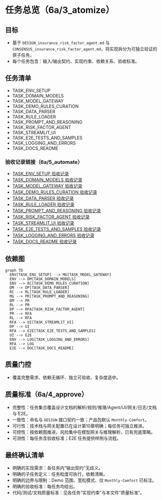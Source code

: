 # 任务总览（6a/3_atomize）

## 目标
- 基于 `DESIGN_insurance_risk_factor_agent.md` 与 `CONSENSUS_insurance_risk_factor_agent.md`，将实现拆分为可独立验证的原子任务。
- 每个任务包含：输入/输出契约、实现约束、依赖关系、验收标准。

## 任务清单
- TASK_ENV_SETUP
- TASK_DOMAIN_MODELS
- TASK_MODEL_GATEWAY
- TASK_DEMO_RULES_CURATION
- TASK_DATA_PARSER
- TASK_RULE_LOADER
- TASK_PROMPT_AND_REASONING
- TASK_RISK_FACTOR_AGENT
- TASK_STREAMLIT_UI
- TASK_E2E_TESTS_AND_SAMPLES
- TASK_LOGGING_AND_ERRORS
- TASK_DOCS_README

### 验收记录链接（6a/5_automate）
- [TASK_ENV_SETUP 验收记录](TASK_ENV_SETUP/ACCEPTANCE_TASK_ENV_SETUP.md)
- [TASK_DOMAIN_MODELS 验收记录](TASK_DOMAIN_MODELS/ACCEPTANCE_TASK_DOMAIN_MODELS.md)
- [TASK_MODEL_GATEWAY 验收记录](TASK_MODEL_GATEWAY/ACCEPTANCE_TASK_MODEL_GATEWAY.md)
- [TASK_DEMO_RULES_CURATION 验收记录](TASK_DEMO_RULES_CURATION/ACCEPTANCE_TASK_DEMO_RULES_CURATION.md)
- [TASK_DATA_PARSER 验收记录](TASK_DATA_PARSER/ACCEPTANCE_TASK_DATA_PARSER.md)
- [TASK_RULE_LOADER 验收记录](TASK_RULE_LOADER/ACCEPTANCE_TASK_RULE_LOADER.md)
- [TASK_PROMPT_AND_REASONING 验收记录](TASK_PROMPT_AND_REASONING/ACCEPTANCE_TASK_PROMPT_AND_REASONING.md)
- [TASK_RISK_FACTOR_AGENT 验收记录](TASK_RISK_FACTOR_AGENT/ACCEPTANCE_TASK_RISK_FACTOR_AGENT.md)
- [TASK_STREAMLIT_UI 验收记录](TASK_STREAMLIT_UI/ACCEPTANCE_TASK_STREAMLIT_UI.md)
- [TASK_E2E_TESTS_AND_SAMPLES 验收记录](TASK_E2E_TESTS_AND_SAMPLES/ACCEPTANCE_TASK_E2E_TESTS_AND_SAMPLES.md)
- [TASK_LOGGING_AND_ERRORS 验收记录](TASK_LOGGING_AND_ERRORS/ACCEPTANCE_TASK_LOGGING_AND_ERRORS.md)
- [TASK_DOCS_README 验收记录](TASK_DOCS_README/ACCEPTANCE_TASK_DOCS_README.md)

## 依赖图
```mermaid
graph TD
  ENV[TASK_ENV_SETUP] --> MG[TASK_MODEL_GATEWAY]
  ENV --> DM[TASK_DOMAIN_MODELS]
  ENV --> RC[TASK_DEMO_RULES_CURATION]
  DM --> DP[TASK_DATA_PARSER]
  RC --> RL[TASK_RULE_LOADER]
  MG --> PR[TASK_PROMPT_AND_REASONING]
  DM --> PR
  RL --> PR
  DP --> RFA[TASK_RISK_FACTOR_AGENT]
  PR --> RFA
  RL --> RFA
  RFA --> UI[TASK_STREAMLIT_UI]
  DP --> UI
  RFA --> E2E[TASK_E2E_TESTS_AND_SAMPLES]
  UI --> E2E
  ENV --> LOG[TASK_LOGGING_AND_ERRORS]
  RFA --> LOG
  E2E --> DOC[TASK_DOCS_README]
```

## 质量门控
- 覆盖完整需求、依赖无循环、独立可验收、复杂度适中。

## 质量标准（6a/4_approve）
- 完整性：任务集合覆盖设计文档的解析/规则/推理/Agent/UI/网关/日志/文档与 E2E。
- 一致性：命名与 `DESIGN` 接口契约一致；产品包默认 `Monthly-Comfort`。
- 可行性：技术栈与网关配置已在设计第10章明确；每任务可独立推进。
- 可控性：按依赖图推进，风险集中在模型网关与推理解析，已有兜底策略。
- 可测性：每任务含验收标准；E2E 任务提供样例与流程。

## 最终确认清单
- 明确的实现需求：各任务内“输出契约”无歧义。
- 明确的子任务定义：任务粒度可执行，依赖清晰。
- 明确的边界与限制：Demo 范围、宽松模式、仅 `Monthly-Comfort` 已标注。
- 明确的验收标准：每任务均给出。
- 代码/测试/文档质量标准：见各任务“实现约束”与本文件“质量标准”。
